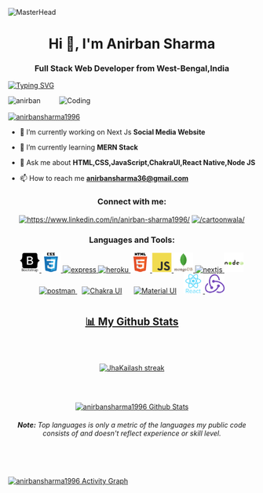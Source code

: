 ![MasterHead](https://jusmarktech.com/public/a/images/pages/web_development.gif)
<h1 align="center">Hi 👋, I'm Anirban Sharma</h1>
<h3 align="center">Full Stack Web Developer from West-Bengal,India</h3>
<p>
<a href="https://git.io/typing-svg"><img src="https://readme-typing-svg.demolab.com?font=Fira+Code&size=24&duration=4000&pause=1000&color=white&background=FFFFFF00&width=500&height=51&lines=Full+Stack+Web+Developer;Rising+Mern+Developer;Always+Learning+New+Things" alt="Typing SVG" /></a>
</p>
<img align="right" alt="Coding" width="400" src="https://camo.githubusercontent.com/20ba1b87416f6e74a4debebec7a695504eec286a3a0a082f8cc6063ab1353dbe/68747470733a2f2f6d69726f2e6d656469756d2e636f6d2f6d61782f313430302f302a4647443642557a7a5a7331564a4c75592e676966">
<p align="left"> <img src="https://komarev.com/ghpvc/?username=anirbansharma1996&label=Profile%20views&color=0e75b6&style=flat" alt="anirban" /> </p>

<p align="left"> <a href="https://www.linkedin.com/in/anirban-sharma1996/" target="blank"><img align="center" src="https://img.icons8.com/color/2x/linkedin-circled.png" alt="anirbansharma1996" height="40" width="40" /></a> </p>

- 🔭 I’m currently working on Next Js **Social Media Website**

- 🌱 I’m currently learning **MERN Stack**

- 💬 Ask me about **HTML,CSS,JavaScript,ChakraUI,React Native,Node JS**

- 📫 How to reach me **anirbansharma36@gmail.com**

<h3 align="center">Connect with me:</h3>
<p align="center">
<a href="https://www.linkedin.com/in/anirban-sharma1996/" target="blank"><img align="center" src="https://img.icons8.com/color/2x/linkedin-circled.png" alt="https://www.linkedin.com/in/anirban-sharma1996/" height="40" width="40" /></a>
<a href="https://instagram.com/_.cartoonwala._?igshid=YmMyMTA2M2Y=" target="blank"><img align="center" src="https://img.icons8.com/3d-fluency/2x/instagram-new.png" alt="/cartoonwala/" height="40" width="40" /></a>

<h3 align="center">Languages and Tools:</h3>
<p align="center"> <a href="https://getbootstrap.com" target="_blank" rel="noreferrer"> <img src="https://raw.githubusercontent.com/devicons/devicon/master/icons/bootstrap/bootstrap-plain-wordmark.svg" alt="bootstrap" width="40" height="40"/> </a> <a href="https://www.w3schools.com/css/" target="_blank" rel="noreferrer"> <img src="https://raw.githubusercontent.com/devicons/devicon/master/icons/css3/css3-original-wordmark.svg" alt="css3" width="40" height="40"/> </a> <a href="https://expressjs.com" target="_blank" rel="noreferrer"> <img src="https://encrypted-tbn0.gstatic.com/images?q=tbn:ANd9GcSiV-p3xtqJfrnLLOWfEKawhaclq_tnjHnbHTaPdry6Il9kDRaYGc8A9oEa26t0G2_zdRM&usqp=CAU" alt="express" width="40" height="40"/> </a>  <a href="https://heroku.com" target="_blank" rel="noreferrer"> <img src="https://www.vectorlogo.zone/logos/heroku/heroku-icon.svg" alt="heroku" width="40" height="40"/> </a> <a href="https://www.w3.org/html/" target="_blank" rel="noreferrer"> <img src="https://raw.githubusercontent.com/devicons/devicon/master/icons/html5/html5-original-wordmark.svg" alt="html5" width="40" height="40"/> </a> <a href="https://developer.mozilla.org/en-US/docs/Web/JavaScript" target="_blank" rel="noreferrer"> <img src="https://raw.githubusercontent.com/devicons/devicon/master/icons/javascript/javascript-original.svg" alt="javascript" width="40" height="40"/> </a> <a href="https://www.mongodb.com/" target="_blank" rel="noreferrer"> <img src="https://raw.githubusercontent.com/devicons/devicon/master/icons/mongodb/mongodb-original-wordmark.svg" alt="mongodb" width="40" height="40"/> </a> <a href="https://nextjs.org/" target="_blank" rel="noreferrer"> <img src="https://static-00.iconduck.com/assets.00/next-js-icon-512x512-zuauazrk.png" color='white' alt="nextjs" width="40" height="40"/> </a> <a href="https://nodejs.org" target="_blank" rel="noreferrer"> <img src="https://raw.githubusercontent.com/devicons/devicon/master/icons/nodejs/nodejs-original-wordmark.svg" alt="nodejs" width="40" height="40"/> </a> <a href="https://postman.com" target="_blank" rel="noreferrer"> <img src="https://www.vectorlogo.zone/logos/getpostman/getpostman-icon.svg" alt="postman" width="40" height="40"/> </a><a href="https://chakra-ui.com/" target="_blank"><img style="margin: 10px" src="https://profilinator.rishav.dev/skills-assets/chakraui.png" alt="Chakra UI" height="40" /></a>  
<a href="https://mui.com/" target="_blank"><img style="margin: 10px" src="https://profilinator.rishav.dev/skills-assets/mui.png" alt="Material UI" height="40" /></a>   <a href="https://reactjs.org/" target="_blank" rel="noreferrer"> <img src="https://raw.githubusercontent.com/devicons/devicon/master/icons/react/react-original-wordmark.svg" alt="react" width="40" height="40"/> </a> <a href="https://redux.js.org" target="_blank" rel="noreferrer"> <img src="https://raw.githubusercontent.com/devicons/devicon/master/icons/redux/redux-original.svg" alt="redux" width="40" height="40"/>  </p>

<h2 align="center">📊 My Github Stats</h2>
   <br/>   
<!--     <p align="center">      
  <a href="https://github.com/anirbansharma1996/github-readme-stats"><img alt="anirbansharma1996 Top Languages" src="https://github-readme-stats.vercel.app/api/top-langs/?username=anirbansharma1996&langs_count=8&count_private=true&layout=compact&theme=react&hide_border=true&bg_color=0D1117" /></a>
      </p>       -->
     <br/>
   <p align="center">
    <a href="https://github.com/anirbansharma1996/github-readme-streak-stats">
        <img title="🔥 Get streak stats for your profile at git.io/streak-stats" alt="JhaKailash streak" src="https://github-readme-streak-stats.herokuapp.com/?user=anirbansharma1996&hide_border=true&theme=react&hide_border=true&bg_color=0D1117"/>
    </a>
</p>                                                                                                                                              

  <br/>
  <br/>
     <p align="center">                                                                                                 
    <a href="https://github.com/anirbansharma1996/github-readme-stats"><img alt="anirbansharma1996 Github Stats" src="https://github-readme-stats.vercel.app/api?username=anirbansharma1996&show_icons=true&locale=en&theme=react&hide_border=true&bg_color=0D1117" alt="jhakailash" /></a>
    </p>                                                                 
 <h6 align="center"> <b>Note:</b> Top languages is only a metric of the languages my public code consists of and doesn't reflect experience or skill level.</h6>


<br/>
<br/>

<a href="https://github-readme-activity-graph.cyclic.app/graph?username=anirbansharma1996&theme=react"><img alt="anirbansharma1996 Activity Graph" src="https://github-readme-activity-graph.cyclic.app/graph?username=anirbansharma1996&bg_color=0D1117&color=5BCDEC&line=5BCDEC&point=FFFFFF&hide_border=true" /></a>

<br/>
<br/>
